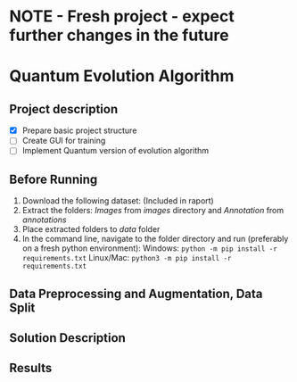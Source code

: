 # NOTE - Fresh project - expect further changes in the future

# Quantum Evolution Algorithm

## Project description

* [X] Prepare basic project structure
* [ ] Create GUI for training
* [ ] Implement Quantum version of evolution algorithm

## Before Running

1. Download the following dataset: (Included in raport)
2. Extract the folders: *Images* from *images* directory and *Annotation* from *annotations*
3. Place extracted folders to *data* folder
4. In the command line, navigate to the folder directory and run (preferably on a fresh python environment):
   Windows:
   `python -m pip install -r requirements.txt`
   Linux/Mac:
   `python3 -m pip install -r requirements.txt`

## Data Preprocessing and Augmentation, Data Split

## Solution Description

## Results
